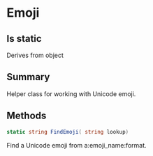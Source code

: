 # Emoji

## Is static
Derives from object

## Summary

Helper class for working with Unicode emoji.
## Methods

```c#
static string FindEmoji( string lookup) 
```
Find a Unicode emoji from a:emoji_name:format.
